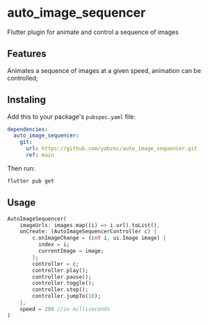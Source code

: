 # auto_image_sequencer

Flutter plugin for animate and control a sequence of images

## Features

Animates a sequence of images at a given speed, animation can be controlled;

## Instaling

Add this to your package's `pubspec.yaml` file:

```yaml
dependencies:
  auto_image_sequencer:
    git:
      url: https://github.com/yabzec/auto_image_sequencer.git
      ref: main
```

Then run:

```bash
flutter pub get
```

## Usage

```dart
AutoImageSequencer(
    imageUrls: images.map((i) => i.url).toList(),
    onCreate: (AutoImageSequencerController c) {
        c.onImageChange = (int i, ui.Image image) {
          index = i;
          currentImage = image;
        };
        controller = c;
        controller.play();
        controller.pause();
        controller.toggle();
        controller.stop();
        controller.jumpTo(10);
    },
    speed = 200 //in milliseconds
)
```
